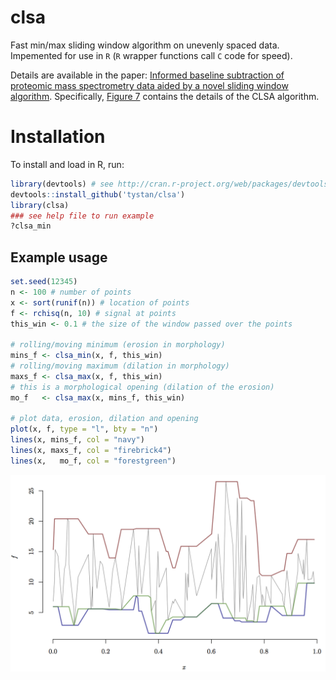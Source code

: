# clsa
Fast min/max sliding window algorithm on unevenly spaced data. Impemented for use in `R` (`R` wrapper functions call `C` code for speed).

Details are available in the paper:
[Informed baseline subtraction of proteomic mass spectrometry data aided by a novel sliding window algorithm](https://doi.org/10.1186/s12953-016-0107-8). Specifically, [Figure 7](https://proteomesci.biomedcentral.com/articles/10.1186/s12953-016-0107-8/figures/7) contains the details of the CLSA algorithm.

# Installation
To install and load in R, run:
```R
library(devtools) # see http://cran.r-project.org/web/packages/devtools/README.html
devtools::install_github('tystan/clsa')
library(clsa)
### see help file to run example
?clsa_min
```

## Example usage
```R
set.seed(12345)
n <- 100 # number of points
x <- sort(runif(n)) # location of points
f <- rchisq(n, 10) # signal at points
this_win <- 0.1 # the size of the window passed over the points

# rolling/moving minimum (erosion in morphology)
mins_f <- clsa_min(x, f, this_win)
# rolling/moving maximum (dilation in morphology)
maxs_f <- clsa_max(x, f, this_win)
# this is a morphological opening (dilation of the erosion)
mo_f   <- clsa_max(x, mins_f, this_win)

# plot data, erosion, dilation and opening
plot(x, f, type = "l", bty = "n")
lines(x, mins_f, col = "navy")
lines(x, maxs_f, col = "firebrick4")
lines(x,   mo_f, col = "forestgreen")
```

![](https://github.com/tystan/clsa/blob/master/example.png)
